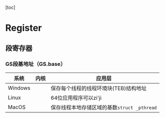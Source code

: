[toc]

# Register

## 段寄存器

### GS段基地址（GS.base）

| 系统    | 内核 | 应用层                                      |
| ------- | ---- | ------------------------------------------- |
| Windows |      | 保存每个线程的线程环境块(TEB)结构地址       |
| Linux   |      | 64位应用程序可以zi'ji                       |
| MacOS   |      | 保存线程本地存储区域的基数`struct _pthread` |





